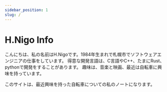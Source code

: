 ```yaml
---
sidebar_position: 1
slug: /
---
```


# H.Nigo Info

こんにちは、私の名前はH.Nigoです。1984年生まれで札幌市でソフトウェアエンジニアの仕事をしています。
得意な開発言語は、C言語やC++、たまにRust、pythonで開発をすることがあります。
趣味は、音楽と映画、最近は自転車に興味を持っています。

このサイトは、最近興味を持った自転車についての私のノートになります。
